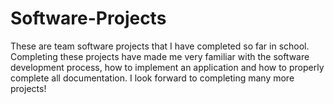 # Software-Projects
These are team software projects that I have completed so far in school. Completing these projects have made me very familiar with the
software development process, how to implement an application and how to properly complete all documentation. I look forward to completing 
many more projects!
